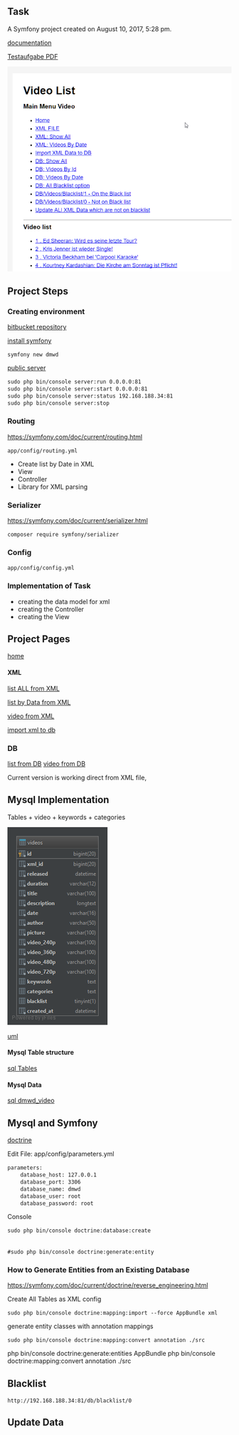 ## Task

A Symfony project created on August 10, 2017, 5:28 pm.

[documentation](doc/README.md)

[Testaufgabe PDF](doc/Testaufgabe.pdf)

![screen](doc/chrome_2017-08-12_17-30-45.png)

## Project Steps

### Creating environment
[bitbucket repository](https://bitbucket.org/sapletta/dmwd/)


[install symfony](https://symfony.com/doc/current/setup.html)

    symfony new dmwd
    
[public server](https://symfony.com/doc/current/setup/built_in_web_server.html)
    
    sudo php bin/console server:run 0.0.0.0:81
    sudo php bin/console server:start 0.0.0.0:81
    sudo php bin/console server:status 192.168.188.34:81
    sudo php bin/console server:stop


### Routing
https://symfony.com/doc/current/routing.html
    
    app/config/routing.yml

+ Create list by Date in XML
+ View
+ Controller
+ Library for XML parsing

### Serializer
https://symfony.com/doc/current/serializer.html

    composer require symfony/serializer

### Config

    app/config/config.yml

### Implementation of Task

+ creating the data model for xml
+ creating the Controller
+ creating the View

## Project Pages

[home](http://192.168.188.34:81/)

#### XML

[list ALL from XML](http://192.168.188.34:81/xml/all)

[list by Data from XML](http://192.168.188.34:81/xml/list)

[video from XML](http://192.168.188.34:81/xml/video)

[import xml to db](http://192.168.188.34:81/xml/import/1)

### DB

[list from DB](http://192.168.188.34:81/db/list)
[video from DB](http://192.168.188.34:81/db/video)


Current version is working direct from XML file,

## Mysql Implementation

Tables
    + video
        + keywords
        + categories           

![diagramm](doc/dmwd.png)

[uml](doc/dmwd.uml)

#### Mysql Table structure

[sql Tables](doc/dmwd.sql)

#### Mysql Data

[sql dmwd_video](doc/dmwd_videos.sql)

## Mysql and Symfony

[doctrine](https://symfony.com/doc/current/doctrine.html)

Edit File:
app/config/parameters.yml

    parameters:
        database_host: 127.0.0.1
        database_port: 3306
        database_name: dmwd
        database_user: root
        database_password: root

Console

    sudo php bin/console doctrine:database:create
    

    #sudo php bin/console doctrine:generate:entity
    
### How to Generate Entities from an Existing Database    
https://symfony.com/doc/current/doctrine/reverse_engineering.html

Create All Tables as XML config
    
    sudo php bin/console doctrine:mapping:import --force AppBundle xml

generate entity classes with annotation mappings

    sudo php bin/console doctrine:mapping:convert annotation ./src
    

php bin/console doctrine:generate:entities AppBundle
php bin/console doctrine:mapping:convert annotation ./src

## Blacklist
 
    http://192.168.188.34:81/db/blacklist/0

## Update Data

